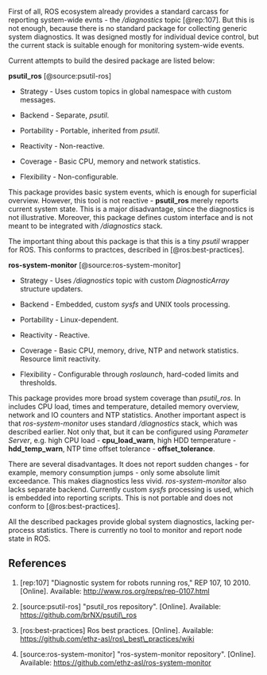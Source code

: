 First of all, ROS ecosystem already provides a standard carcass for
reporting system-wide evnts - the */diagnostics* topic [@rep:107]. But
this is not enough, because there is no standard package for collecting
generic system diagnostics. It was designed mostly for individual device
control, but the current stack is suitable enough for monitoring
system-wide events.

Current attempts to build the desired package are listed below:

**psutil\_ros** [@source:psutil-ros]

-   Strategy - Uses custom topics in global namespace with
    custom messages.

-   Backend - Separate, *psutil*.

-   Portability - Portable, inherited from *psutil*.

-   Reactivity - Non-reactive.

-   Coverage - Basic CPU, memory and network statistics.

-   Flexibility - Non-configurable.

This package provides basic system events, which is enough for
superficial overview. However, this tool is not reactive -
**psutil\_ros** merely reports current system state. This is a major
disadvantage, since the diagnostics is not illustrative. Moreover, this
package defines custom interface and is not meant to be integrated with
*/diagnostics* stack.

The important thing about this package is that this is a tiny *psutil*
wrapper for ROS. This conforms to practces, described in
[@ros:best-practices].

**ros-system-monitor** [@source:ros-system-monitor]

-   Strategy - Uses */diagnostics* topic with custom *DiagnosticArray*
    structure updaters.

-   Backend - Embedded, custom *sysfs* and UNIX tools processing.

-   Portability - Linux-dependent.

-   Reactivity - Reactive.

-   Coverage - Basic CPU, memory, drive, NTP and network statistics.
    Resource limit reactivity.

-   Flexibility - Configurable through *roslaunch*, hard-coded limits
    and thresholds.

This package provides more broad system coverage than *psutil\_ros*. In
includes CPU load, times and temperature, detailed memory overview,
network and IO counters and NTP statistics. Another important aspect is
that *ros-system-monitor* uses standard */diagnostics* stack, which was
described earlier. Not only that, but it can be configured using
*Parameter Server*, e.g. high CPU load - **cpu\_load\_warn**, high HDD
temperature - **hdd\_temp\_warn**, NTP time offset tolerance -
**offset\_tolerance**.

There are several disadvantages. It does not report sudden changes - for
example, memory consumption jumps - only some absolute limit exceedance.
This makes diagnostics less vivid. *ros-system-monitor* also lacks
separate backend. Currently custom *sysfs* processing is used, which is
embedded into reporting scripts. This is not portable and does not
conform to [@ros:best-practices].

All the described packages provide global system diagnostics, lacking
per-process statistics. There is currently no tool to monitor and report
node state in ROS.

## References

1) [rep:107] "Diagnostic system for robots running ros," REP 107, 10 2010. [Online].
Available: <http://www.ros.org/reps/rep-0107.html>

2) [source:psutil-ros] "psutil\_ros repository". [Online]. Available:
<https://github.com/brNX/psutil\_ros>

3) [ros:best-practices] Ros best practices. [Online]. Available:
<https://github.com/ethz-asl/ros\_best\_practices/wiki>

4) [source:ros-system-monitor] "ros-system-monitor repository". [Online]. Available:
<https://github.com/ethz-asl/ros-system-monitor>
